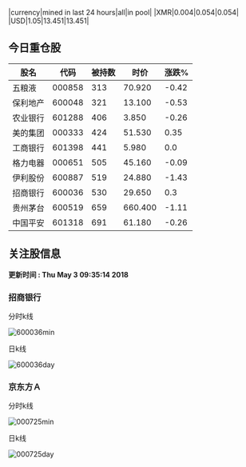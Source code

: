 |currency|mined in last 24 hours|all|in pool|
|XMR|0.004|0.054|0.054|
|USD|1.05|13.451|13.451|

## 今日重仓股 

|股名|代码|被持数|时价|涨跌%|
|---|---|---|---|---|
|五粮液|000858|313|70.920|-0.42|
|保利地产|600048|321|13.100|-0.53|
|农业银行|601288|406|3.850|-0.26|
|美的集团|000333|424|51.530|0.35|
|工商银行|601398|441|5.980|0.0|
|格力电器|000651|505|45.160|-0.09|
|伊利股份|600887|519|24.880|-1.43|
|招商银行|600036|530|29.650|0.3|
|贵州茅台|600519|659|660.400|-1.11|
|中国平安|601318|691|61.180|-0.26|

## 关注股信息
**更新时间 : Thu May  3 09:35:14 2018**
### 招商银行 
分时k线

![600036min](http://image.sinajs.cn/newchart/min/n/sh600036.gif)

日k线

![600036day](http://image.sinajs.cn/newchart/daily/n/sh600036.gif)

### 京东方Ａ 
分时k线

![000725min](http://image.sinajs.cn/newchart/min/n/sz000725.gif)

日k线

![000725day](http://image.sinajs.cn/newchart/daily/n/sz000725.gif)
